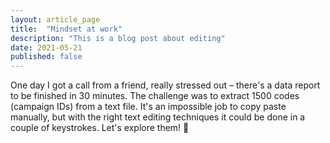 ```yaml
---
layout: article_page
title:  "Mindset at work"
description: "This is a blog post about editing"
date: 2021-05-21
published: false
---
```


One day I got a call from a friend, really stressed out – there's a data report to be finished in 30 minutes. The challenge was to extract 1500 codes (campaign IDs) from a text file. It's an impossible job to copy paste manually, but with the right text editing techniques it could be done in a couple of keystrokes. Let's explore them! 🚀

<!--more-->
